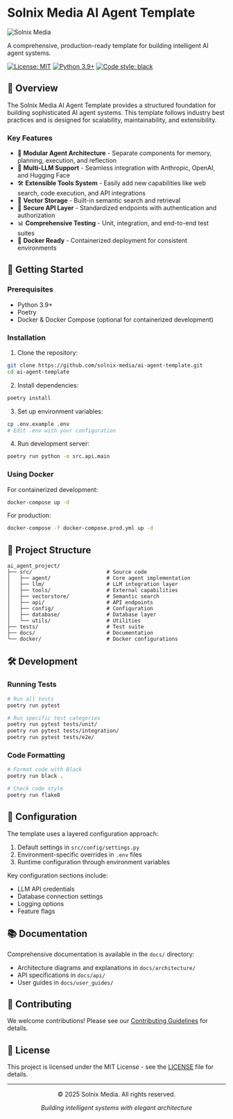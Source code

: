 # Solnix Media AI Agent Template

![Solnix Media](https://github.com/user-attachments/assets/276cd07c-7765-496a-9b91-ee6e9c847a28)

A comprehensive, production-ready template for building intelligent AI agent systems.

[![License: MIT](https://img.shields.io/badge/License-MIT-blue.svg)](https://opensource.org/licenses/MIT)
[![Python 3.9+](https://img.shields.io/badge/python-3.9+-blue.svg)](https://www.python.org/downloads/)
[![Code style: black](https://img.shields.io/badge/code%20style-black-000000.svg)](https://github.com/psf/black)

## 🌟 Overview

The Solnix Media AI Agent Template provides a structured foundation for building sophisticated AI agent systems. This template follows industry best practices and is designed for scalability, maintainability, and extensibility.

### Key Features

- 🤖 **Modular Agent Architecture** - Separate components for memory, planning, execution, and reflection
- 🔄 **Multi-LLM Support** - Seamless integration with Anthropic, OpenAI, and Hugging Face
- 🛠️ **Extensible Tools System** - Easily add new capabilities like web search, code execution, and API integrations
- 💾 **Vector Storage** - Built-in semantic search and retrieval
- 🔐 **Secure API Layer** - Standardized endpoints with authentication and authorization
- 📊 **Comprehensive Testing** - Unit, integration, and end-to-end test suites
- 🐳 **Docker Ready** - Containerized deployment for consistent environments

## 🚀 Getting Started

### Prerequisites

- Python 3.9+
- Poetry
- Docker & Docker Compose (optional for containerized development)

### Installation

1. Clone the repository:

```bash
git clone https://github.com/solnix-media/ai-agent-template.git
cd ai-agent-template
```

2. Install dependencies:

```bash
poetry install
```

3. Set up environment variables:

```bash
cp .env.example .env
# Edit .env with your configuration
```

4. Run development server:

```bash
poetry run python -m src.api.main
```

### Using Docker

For containerized development:

```bash
docker-compose up -d
```

For production:

```bash
docker-compose -f docker-compose.prod.yml up -d
```

## 📂 Project Structure

```
ai_agent_project/
├── src/                        # Source code
│   ├── agent/                  # Core agent implementation
│   ├── llm/                    # LLM integration layer
│   ├── tools/                  # External capabilities
│   ├── vectorstore/            # Semantic search
│   ├── api/                    # API endpoints
│   ├── config/                 # Configuration
│   ├── database/               # Database layer
│   └── utils/                  # Utilities
├── tests/                      # Test suite
├── docs/                       # Documentation
└── docker/                     # Docker configurations
```

## 🛠️ Development

### Running Tests

```bash
# Run all tests
poetry run pytest

# Run specific test categories
poetry run pytest tests/unit/
poetry run pytest tests/integration/
poetry run pytest tests/e2e/
```

### Code Formatting

```bash
# Format code with Black
poetry run black .

# Check code style
poetry run flake8
```

## 🔧 Configuration

The template uses a layered configuration approach:

1. Default settings in `src/config/settings.py`
2. Environment-specific overrides in `.env` files
3. Runtime configuration through environment variables

Key configuration sections include:
- LLM API credentials
- Database connection settings
- Logging options
- Feature flags

## 📚 Documentation

Comprehensive documentation is available in the `docs/` directory:

- Architecture diagrams and explanations in `docs/architecture/`
- API specifications in `docs/api/`
- User guides in `docs/user_guides/`

## 🤝 Contributing

We welcome contributions! Please see our [Contributing Guidelines](CONTRIBUTING.md) for details.

## 📄 License

This project is licensed under the MIT License - see the [LICENSE](LICENSE) file for details.

---

<p align="center">© 2025 Solnix Media. All rights reserved.</p>
<p align="center"><i>Building intelligent systems with elegant architecture</i></p>
